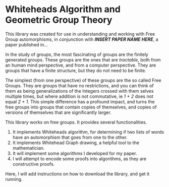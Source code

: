 # Whiteheads Algorithm and Geometric Group Theory

This library was created for use in understanding and working with Free Group
automorphisms, in conjunction with ***INSERT PAPER NAME HERE***, a paper published in...

In the study of groups, the most fascinating of groups are the finitely
generated groups. These groups are the ones that are *tractable*, both from an
human mind perspective, and from a computer perspective. They are groups that
have a finite structure, but they do not need to be finite.

The simplest (from one perspective) of these groups are the so called Free Groups.
They are groups that have no restrictions, and you can think of them as being
generalizations of the Integers crossed with them selves multiple times, but
where addition is not commutative, ie *1 + 2* does not equal *2 + 1*. This
simple difference has a profound impact, and turns the free groups into groups
that contain copies of themselves, and copies of versions of themselves that are
significantly larger.

This library works on free groups. It provides several functionalities.

1. It implements Whiteheads algorithm, for determining if two lists of words
have an automorphism that goes from one to the other.
2. It implements Whitehead Graph drawing, a helpful tool to the mathematician.
3. It will implement some algorithms I developed for my paper.
4. I will attempt to encode some proofs into algorithms, as they are
constructive proofs.

Here, I will add instructions on how to download the library, and get it running.
